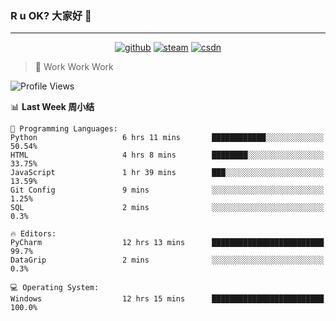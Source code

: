 ### R u OK? 大家好 👋

___

<p align="center">
  <a href="https://bigkjp97.github.io/"><img src="https://img.shields.io/badge/-GitPage-lightgrey" alt="github"></a>
  <a href="https://steamcommunity.com/id/bigkjp/"><img src="https://img.shields.io/badge/-Steam-black" alt="steam"></a>
  <a href="https://blog.csdn.net/qq_38986088"><img src="https://img.shields.io/badge/CSDN-cf000e" alt="csdn"></a>
</p>

> 🧟 Work Work Work

<!--START_SECTION:kjp readme-->
![Profile Views](http://img.shields.io/badge/Mi%20Amigos%E2%99%82%EF%B8%8F-7-ff69b4)

📊 **Last Week 周小结** 

```text
💬 Programming Languages: 
Python                   6 hrs 11 mins       ████████████░░░░░░░░░░░░░   50.54% 
HTML                     4 hrs 8 mins        ████████░░░░░░░░░░░░░░░░░   33.75% 
JavaScript               1 hr 39 mins        ███░░░░░░░░░░░░░░░░░░░░░░   13.59% 
Git Config               9 mins              ░░░░░░░░░░░░░░░░░░░░░░░░░   1.25% 
SQL                      2 mins              ░░░░░░░░░░░░░░░░░░░░░░░░░   0.3%

🔥 Editors: 
PyCharm                  12 hrs 13 mins      █████████████████████████   99.7% 
DataGrip                 2 mins              ░░░░░░░░░░░░░░░░░░░░░░░░░   0.3%

💻 Operating System: 
Windows                  12 hrs 15 mins      █████████████████████████   100.0%

```


<!--END_SECTION:kjp readme-->

<!--
**bigkjp97/bigkjp97** is a ✨ _special_ ✨ repository because its `README.md` (this file) appears on your GitHub profile.

Here are some ideas to get you started:

- 🔭 I’m currently working on ...
- 🌱 I’m currently learning ...
- 👯 I’m looking to collaborate on ...
- 🤔 I’m looking for help with ...
- 💬 Ask me about ...
- 📫 How to reach me: ...
- 😄 Pronouns: ...
- ⚡ Fun fact: ... -->
